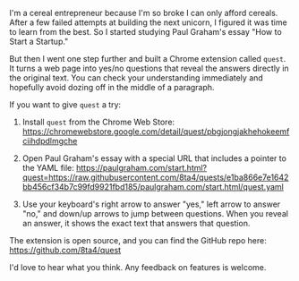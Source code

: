 I'm a cereal entrepreneur because I'm so broke I can only afford cereals. After a few failed attempts at building the next unicorn, I figured it was time to learn from the best. So I started studying Paul Graham's essay "How to Start a Startup."

But then I went one step further and built a Chrome extension called `quest`. It turns a web page into yes/no questions that reveal the answers directly in the original text. You can check your understanding immediately and hopefully avoid dozing off in the middle of a paragraph.

If you want to give `quest` a try:

1. Install `quest` from the Chrome Web Store: https://chromewebstore.google.com/detail/quest/pbgjongjakhehokeemfciihdpdlmgche

2. Open Paul Graham's essay with a special URL that includes a pointer to the YAML file: https://paulgraham.com/start.html?quest=https://raw.githubusercontent.com/8ta4/quests/e1ba866e7e1642bb456cf34b7c99fd9921fbd185/paulgraham.com/start.html/quest.yaml

3. Use your keyboard's right arrow to answer "yes," left arrow to answer "no," and down/up arrows to jump between questions. When you reveal an answer, it shows the exact text that answers that question.

The extension is open source, and you can find the GitHub repo here: https://github.com/8ta4/quest

I'd love to hear what you think. Any feedback on features is welcome.
